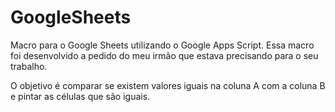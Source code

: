 # GoogleSheets
Macro para o Google Sheets utilizando o Google  Apps Script. Essa macro foi desenvolvido a pedido do meu irmão que estava precisando para o seu trabalho.

O objetivo é comparar se existem valores iguais na coluna A com a coluna B e pintar as células que são iguais.
